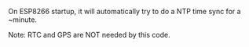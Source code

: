 On ESP8266 startup, it will automatically try to do a NTP time sync for a
~minute.

Note: RTC and GPS are NOT needed by this code.
